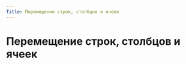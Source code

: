 ```yaml
---
Title: Перемещение строк, столбцов и ячеек
---
```



Перемещение строк, столбцов и ячеек
===================================
